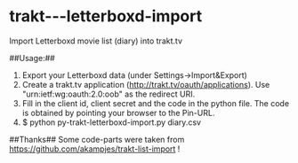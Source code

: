 trakt---letterboxd-import
=========================

Import Letterboxd movie list (diary) into trakt.tv

##Usage:##
1. Export your Letterboxd data (under Settings->Import&Export)
2. Create a trakt.tv application (http://trakt.tv/oauth/applications). Use "urn:ietf:wg:oauth:2.0:oob" as the redirect URI.
3. Fill in the client id, client secret and the code in the python file. The code is obtained by pointing your browser to the Pin-URL.
4. $ python py-trakt-letterboxd-import.py diary.csv

##Thanks##
Some code-parts were taken from https://github.com/akampjes/trakt-list-import !


